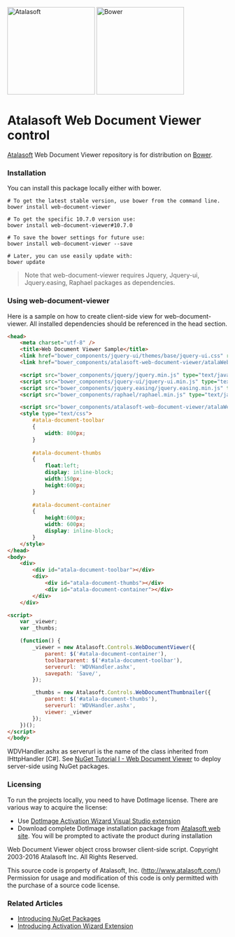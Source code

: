 <a href="http://www.atalasoft.com/" style="display:inline-block"><img src="http://atalasoft.github.io/public/logo.png" alt="Atalasoft" display="inline" height="200px"></a>
<a href="https://bower.io/" style="display:inline-block">
<img src="https://bower.io/img/bower-logo.svg" alt="Bower" display="inline" height="200px"></a> 


# Atalasoft Web Document Viewer control
[Atalasoft](http://www.atalasoft.com/) Web Document Viewer repository is for distribution on [Bower](https://bower.io/). 

### Installation
You can install this package locally either with bower.
```shell
# To get the latest stable version, use bower from the command line.
bower install web-document-viewer

# To get the specific 10.7.0 version use:
bower install web-document-viewer#10.7.0

# To save the bower settings for future use:
bower install web-document-viewer --save

# Later, you can use easily update with:
bower update
```
> Note that web-document-viewer requires Jquery, Jquery-ui, Jquery.easing, Raphael packages as dependencies.

### Using web-document-viewer
Here is a sample on how to create client-side view for web-document-viewer.
All installed dependencies should be referenced in the head section.

```html
<head>
    <meta charset="utf-8" />
    <title>Web Document Viewer Sample</title>
    <link href="bower_components/jquery-ui/themes/base/jquery-ui.css" rel="stylesheet" type="text/css" />
    <link href="bower_components/atalasoft-web-document-viewer/atalaWebDocumentViewer.css" rel="stylesheet" type="text/css" />

    <script src="bower_components/jquery/jquery.min.js" type="text/javascript"></script>
    <script src="bower_components/jquery-ui/jquery-ui.min.js" type="text/javascript"></script>
    <script src="bower_components/jquery.easing/jquery.easing.min.js" type="text/javascript"></script>
    <script src="bower_components/raphael/raphael.min.js" type="text/javascript"></script>

    <script src="bower_components/atalasoft-web-document-viewer/atalaWebDocumentViewer.js" type="text/javascript"></script>
    <style type="text/css">
		#atala-document-toolbar
		{
		    width: 800px;
		}
		
		#atala-document-thumbs
		{
		    float:left;
		    display: inline-block;
		    width:150px;
		    height:600px;
		}	
		
		#atala-document-container
		{
			height:600px;
			width: 600px;
			display: inline-block;
		}
	</style>
</head>
<body>
    <div>
        <div id="atala-document-toolbar"></div>
        <div>
            <div id="atala-document-thumbs"></div>
            <div id="atala-document-container"></div>
        </div>
    </div>

<script>
    var _viewer;
    var _thumbs;

    (function() {
        _viewer = new Atalasoft.Controls.WebDocumentViewer({
            parent: $('#atala-document-container'),
            toolbarparent: $('#atala-document-toolbar'),
            serverurl: 'WDVHandler.ashx',
            savepath: 'Save/',
        });

        _thumbs = new Atalasoft.Controls.WebDocumentThumbnailer({
            parent: $('#atala-document-thumbs'),
            serverurl: 'WDVHandler.ashx',
            viewer: _viewer
        });
    })();
</script>
</body>
```
WDVHandler.ashx as serverurl is the name of the class inherited from IHttpHandler [C#].
See [NuGet Tutorial I - Web Document Viewer](http://atalasoft.github.io/2016/06/21/nuget-tutorial-wdv/) to deploy server-side using NuGet packages.

### Licensing 

To run the projects locally, you need to have DotImage license. There are various way to acquire the license:

 - Use [DotImage Activation Wizard Visual Studio extension](https://visualstudiogallery.msdn.microsoft.com/88ff07c9-fe68-48bd-bfdc-3fbc8a0ec1db)
 - Download complete DotImage installation package from [Atalasoft web site](https://atalasoft.com). You will be prompted to activate the product during installation

Web Document Viewer object cross browser client-side script. 
Copyright 2003-2016 Atalasoft Inc. All Rights Reserved.

This source code is property of Atalasoft, Inc. (http://www.atalasoft.com/)
Permission for usage and modification of this code is only permitted 
with the purchase of a source code license.

### Related Articles

 - [Introducing NuGet Packages](http://atalasoft.github.io/2016/05/03/introducing-nuget/)
 - [Introducing Activation Wizard Extension](http://atalasoft.github.io/2016/05/14/introducing-activation-wizard-extension/) 
